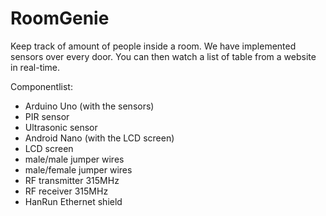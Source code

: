RoomGenie
==========

Keep track of amount of people inside a room. We have implemented sensors over every door. 
You can then watch a list of table from a website in real-time.

Componentlist:
- Arduino Uno (with the sensors)
- PIR sensor
- Ultrasonic sensor
- Android Nano (with the LCD screen)
- LCD screen
- male/male jumper wires
- male/female jumper wires
- RF transmitter 315MHz
- RF receiver 315MHz
- HanRun Ethernet shield

